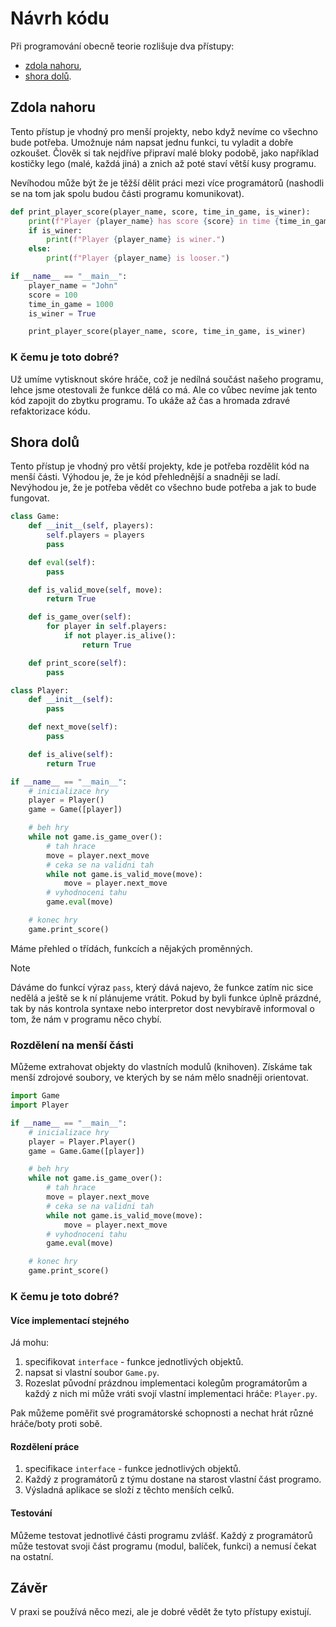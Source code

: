 # Návrh kódu

Při programování obecně teorie rozlišuje dva přístupy:
- [zdola nahoru](./návrh%20kódu.md#zdola-nahoru),
- [shora dolů](./návrh%20kódu.md#shora-dolů).

## Zdola nahoru
Tento přístup je vhodný pro menší projekty, nebo když nevíme co všechno bude potřeba. Umožnuje nám napsat jednu funkci, tu vyladit a dobře ozkoušet. Člověk si tak nejdříve připraví malé bloky podobě, jako například kostičky lego (malé, každá jiná) a znich až poté staví větší kusy programu. 

Nevíhodou může být že je těžší dělit práci mezi více programátorů (nashodli se na tom jak spolu budou části programu komunikovat).

```Python
def print_player_score(player_name, score, time_in_game, is_winer):
    print(f"Player {player_name} has score {score} in time {time_in_game}.")
    if is_winer:
        print(f"Player {player_name} is winer.")
    else:
        print(f"Player {player_name} is looser.")

if __name__ == "__main__":
    player_name = "John"
    score = 100
    time_in_game = 1000
    is_winer = True

    print_player_score(player_name, score, time_in_game, is_winer)
```

### K čemu je toto dobré?

Už umíme vytisknout skóre hráče, což je nedílná součást našeho programu, lehce jsme otestovali že funkce dělá co má. 
Ale co vůbec nevíme jak tento kód zapojit do zbytku programu. To ukáže až čas a hromada zdravé refaktorizace kódu.

## Shora dolů
Tento přístup je vhodný pro větší projekty, kde je potřeba rozdělit kód na menší části. Výhodou je, že je kód přehlednější a snadněji se ladí. Nevýhodou je, že je potřeba vědět co všechno bude potřeba a jak to bude fungovat.

```Python
class Game:
    def __init__(self, players):
        self.players = players
        pass

    def eval(self):
        pass

    def is_valid_move(self, move):
        return True

    def is_game_over(self):
        for player in self.players:
            if not player.is_alive():
                return True

    def print_score(self):
        pass

class Player:
    def __init__(self):
        pass

    def next_move(self):
        pass

    def is_alive(self):
        return True

if __name__ == "__main__":
    # inicializace hry
    player = Player()
    game = Game([player])

    # beh hry
    while not game.is_game_over():
        # tah hrace
        move = player.next_move
        # ceka se na validni tah
        while not game.is_valid_move(move):
            move = player.next_move
        # vyhodnoceni tahu
        game.eval(move)

    # konec hry
    game.print_score()
```

Máme přehled o třídách, funkcích a nějakých proměnných. 

> [!note]
> Dáváme do funkcí výraz `pass`, který dává najevo, že funkce zatím nic sice nedělá a ještě se k ní plánujeme vrátit. Pokud by byli funkce úplně prázdné, tak by nás kontrola syntaxe nebo interpretor dost nevybíravě informoval o tom, že nám v programu něco chybí.
### Rozdělení na menší části
Můžeme extrahovat objekty do vlastních modulů (knihoven). Získáme tak menší zdrojové soubory, ve kterých by se nám mělo snadněji orientovat. 

```Python
import Game
import Player

if __name__ == "__main__":
    # inicializace hry
    player = Player.Player()
    game = Game.Game([player])

    # beh hry
    while not game.is_game_over():
        # tah hrace
        move = player.next_move
        # ceka se na validni tah
        while not game.is_valid_move(move):
            move = player.next_move
        # vyhodnoceni tahu
        game.eval(move)

    # konec hry
    game.print_score()
```

### K čemu je toto dobré?

#### Více implementací stejného
Já mohu: 
1. specifikovat `interface` - funkce jednotlivých objektů. 
2. napsat si vlastní soubor `Game.py`.
3. Rozeslat původní prázdnou implementaci kolegům programátorům a každý z nich mi může vráti svojí vlastní implementaci hráče: `Player.py`.

Pak můžeme poměřit své programátorské schopnosti a nechat hrát různé hráče/boty proti sobě.

#### Rozdělení práce
1. specifikace `interface` - funkce jednotlivých objektů. 
2. Každý z programátorů z týmu dostane na starost vlastní část programo.
3. Výsladná aplikace se složí z těchto menších celků.

#### Testování
Můžeme testovat jednotlivé části programu zvlášť. Každý z programátorů může testovat svoji část programu (modul, balíček, funkci) a nemusí čekat na ostatní.

## Závěr

V praxi se používá něco mezi, ale je dobré vědět že tyto přístupy existují. 